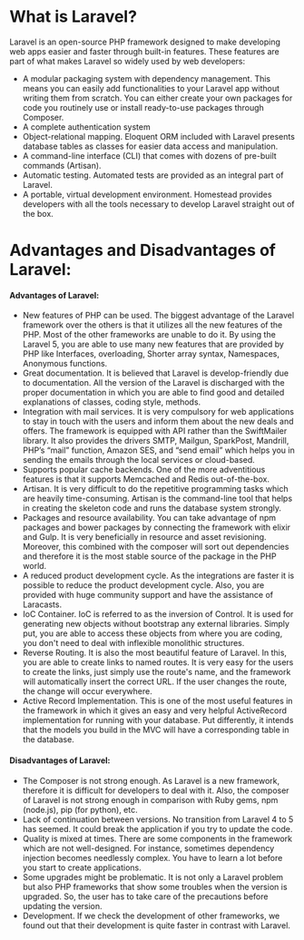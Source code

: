 # What is Laravel?

Laravel is an open-source PHP framework designed to make developing web apps easier and faster through built-in features. These features are part of what makes Laravel so widely used by web developers:


- A modular packaging system with dependency management. This means you can easily add functionalities to your Laravel app without writing them from scratch. You can either create your own packages for code you routinely use or install ready-to-use packages through Composer.
- A complete authentication system
- Object-relational mapping. Eloquent ORM included with Laravel presents database tables as classes for easier data access and manipulation.
- A command-line interface (CLI) that comes with dozens of pre-built commands (Artisan).
- Automatic testing. Automated tests are provided as an integral part of Laravel.
- A portable, virtual development environment. Homestead provides developers with all the tools necessary to develop Laravel straight out of the box.

# Advantages and Disadvantages of Laravel:

#### Advantages of Laravel:

- New features of PHP can be used. The biggest advantage of the Laravel framework over the others is that it utilizes all the new features of the PHP. Most of the other frameworks are unable to do it. By using the Laravel 5, you are able to use many new features that are provided by PHP like Interfaces, overloading, Shorter array syntax, Namespaces, Anonymous functions.
- Great documentation. It is believed that Laravel is develop-friendly due to documentation. All the version of the Laravel is discharged with the proper documentation in which you are able to find good and detailed explanations of classes, coding style, methods.  
- Integration with mail services. It is very compulsory for web applications to stay in touch with the users and inform them about the new deals and offers. The framework is equipped with API rather than the SwiftMailer library. It also provides the drivers SMTP, Mailgun, SparkPost, Mandrill, PHP’s “mail” function, Amazon SES, and “send email” which helps you in sending the emails through the local services or cloud-based.
- Supports popular cache backends. One of the more adventitious features is that it supports Memcached and Redis out-of-the-box.
- Artisan. It is very difficult to do the repetitive programming tasks which are heavily time-consuming. Artisan is the command-line tool that helps in creating the skeleton code and runs the database system strongly.
- Packages and resource availability. You can take advantage of npm packages and bower packages by connecting the framework with elixir and Gulp. It is very beneficially in resource and asset revisioning. Moreover, this combined with the composer will sort out dependencies and therefore it is the most stable source of the package in the PHP world.
- A reduced product development cycle. As the integrations are faster it is possible to reduce the product development cycle. Also, you are provided with huge community support and have the assistance of Laracasts.
- IoC Container. IoC is referred to as the inversion of Control. It is used for generating new objects without bootstrap any external libraries. Simply put, you are able to access these objects from where you are coding, you don't need to deal with inflexible monolithic structures.
- Reverse Routing. It is also the most beautiful feature of Laravel. In this, you are able to create links to named routes. It is very easy for the users to create the links, just simply use the route's name, and the framework will automatically insert the correct URL. If the user changes the route, the change will occur everywhere.
- Active Record Implementation. This is one of the most useful features in the framework in which it gives an easy and very helpful ActiveRecord implementation for running with your database. Put differently, it intends that the models you build in the MVC will have a corresponding table in the database.

#### Disadvantages of Laravel:

- The Composer is not strong enough. As Laravel is a new framework, therefore it is difficult for developers to deal with it. Also, the composer of Laravel is not strong enough in comparison with Ruby gems, npm (node.js), pip (for python), etc.
- Lack of continuation between versions. No transition from Laravel 4 to 5 has seemed. It could break the application if you try to update the code.
- Quality is mixed at times. There are some components in the framework which are not well-designed. For instance, sometimes dependency injection becomes needlessly complex. You have to learn a lot before you start to create applications.
- Some upgrades might be problematic. It is not only a Laravel problem but also PHP frameworks that show some troubles when the version is upgraded. So, the user has to take care of the precautions before updating the version.
- Development. If we check the development of other frameworks, we found out that their development is quite faster in contrast with Laravel.

